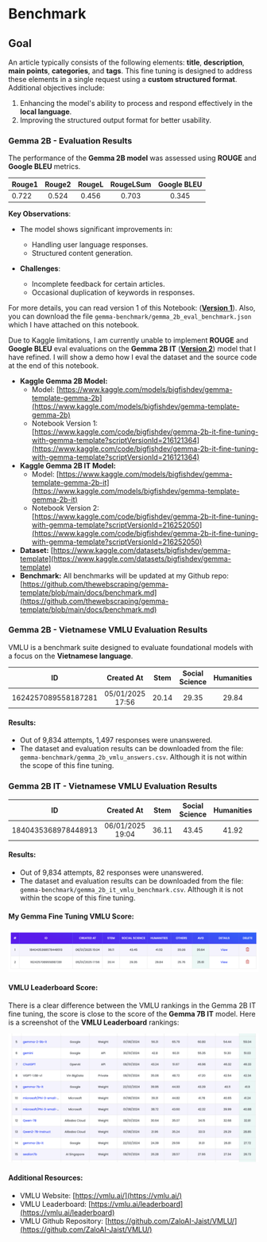 # Benchmark

## Goal

An article typically consists of the following elements: **title**, **description**, **main points**, **categories**, and **tags**.
This fine tuning is designed to address these elements in a single request using a **custom structured format**. Additional objectives include:

1. Enhancing the model's ability to process and respond effectively in the **local language**.
2. Improving the structured output format for better usability.

### Gemma 2B - Evaluation Results

The performance of the **Gemma 2B model** was assessed using **ROUGE** and **Google BLEU** metrics.

| Rouge1 | Rouge2 | RougeL | RougeLSum | Google BLEU |
|--------|:------:|:------:|:---------:|:-----------:|
| 0.722  | 0.524  | 0.456  |   0.703   |    0.345    |

**Key Observations**:

* The model shows significant improvements in:
    * Handling user language responses.
    * Structured content generation.

* **Challenges**:
    * Incomplete feedback for certain articles.
    * Occasional duplication of keywords in responses.

For more details, you can read version 1 of this Notebook: ([**Version 1**](https://www.kaggle.com/code/bigfishdev/gemma-2b-it-fine-tuning-with-gemma-template?scriptVersionId=216121364)). Also, you can download the file `gemma-benchmark/gemma_2b_eval_benchmark.json` which I have attached on this notebook.

Due to Kaggle limitations, I am currently unable to implement **ROUGE** and **Google BLEU** eval evaluations on the **Gemma 2B IT** ([**Version 2**](https://www.kaggle.com/code/bigfishdev/gemma-2b-it-fine-tuning-with-gemma-template?scriptVersionId=216252050)) model that I have refined.
I will show a demo how I eval the dataset and the source code at the end of this notebook.

* **Kaggle Gemma 2B Model:**
    * Model: [https://www.kaggle.com/models/bigfishdev/gemma-template-gemma-2b](https://www.kaggle.com/models/bigfishdev/gemma-template-gemma-2b)
    * Notebook Version 1: [https://www.kaggle.com/code/bigfishdev/gemma-2b-it-fine-tuning-with-gemma-template?scriptVersionId=216121364](https://www.kaggle.com/code/bigfishdev/gemma-2b-it-fine-tuning-with-gemma-template?scriptVersionId=216121364)
* **Kaggle Gemma 2B IT Model:**
    * Model: [https://www.kaggle.com/models/bigfishdev/gemma-template-gemma-2b-it](https://www.kaggle.com/models/bigfishdev/gemma-template-gemma-2b-it)
    * Notebook Version 2: [https://www.kaggle.com/code/bigfishdev/gemma-2b-it-fine-tuning-with-gemma-template?scriptVersionId=216252050](https://www.kaggle.com/code/bigfishdev/gemma-2b-it-fine-tuning-with-gemma-template?scriptVersionId=216252050)
* **Dataset:** [https://www.kaggle.com/datasets/bigfishdev/gemma-template](https://www.kaggle.com/datasets/bigfishdev/gemma-template)
* **Benchmark:** All benchmarks will be updated at my Github repo: [https://github.com/thewebscraping/gemma-template/blob/main/docs/benchmark.md](https://github.com/thewebscraping/gemma-template/blob/main/docs/benchmark.md)

### Gemma 2B - Vietnamese VMLU Evaluation Results
VMLU is a benchmark suite designed to evaluate foundational models with a focus on the **Vietnamese language**.

| ID                  |    Created At    | Stem  | Social Science | Humanities | Others |  AVG  | Unanswered |
|---------------------|:----------------:|:-----:|:--------------:|:----------:|:------:|:-----:|:----------:|
| 1624257089558187281 | 05/01/2025 17:56 | 20.14 |     29.35      |   29.84    | 25.76  | 25.61 |    1497    |

#### Results:
* Out of 9,834 attempts, 1,497 responses were unanswered.
* The dataset and evaluation results can be downloaded from the file: `gemma-benchmark/gemma_2b_vmlu_answers.csv`. Although it is not within the scope of this fine tuning.

### Gemma 2B IT - Vietnamese VMLU Evaluation Results

| ID                  |    Created At    | Stem  | Social Science | Humanities | Others |  AVG  | Unanswered |
|---------------------|:----------------:|:-----:|:--------------:|:----------:|:------:|:-----:|:----------:|
| 1840435368978448913 | 06/01/2025 19:04 | 36.11 |     43.45      |   41.92    | 39.06  | 39.64 |     82     |

#### Results:
* Out of 9,834 attempts, 82 responses were unanswered.
* The dataset and evaluation results can be downloaded from the file: `gemma-benchmark/gemma_2b_it_vmlu_benchmark.csv`. Although it is not within the scope of this fine tuning.

#### My Gemma Fine Tuning VMLU Score:

![Screenshot VMLU_Gemma_Fine_Tuning.png](images/Screenshot_VMLU_Gemma_Fine_Tuning.png)

#### VMLU Leaderboard Score:
There is a clear difference between the VMLU rankings in the Gemma 2B IT fine tuning, the score is close to the score of the **Gemma 7B IT** model. Here is a screenshot of the **VMLU Leaderboard** rankings:

![Screenshot VMLU_Gemma_Fine_Tuning.png](images/Screenshot_VMLU_Leaderboard.png)

#### Additional Resources:
* VMLU Website: [https://vmlu.ai/](https://vmlu.ai/)
* VMLU Leaderboard: [https://vmlu.ai/leaderboard](https://vmlu.ai/leaderboard)
* VMLU Github Repository: [https://github.com/ZaloAI-Jaist/VMLU/](https://github.com/ZaloAI-Jaist/VMLU/)
